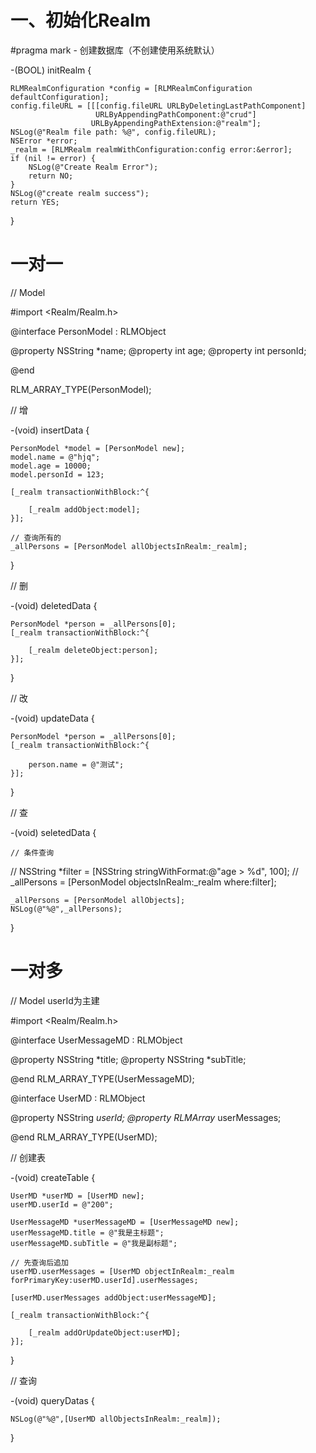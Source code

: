 # 一、初始化Realm

#pragma mark - 创建数据库（不创建使用系统默认）

-(BOOL) initRealm {

    RLMRealmConfiguration *config = [RLMRealmConfiguration defaultConfiguration];
    config.fileURL = [[[config.fileURL URLByDeletingLastPathComponent]
                       URLByAppendingPathComponent:@"crud"]
                      URLByAppendingPathExtension:@"realm"];
    NSLog(@"Realm file path: %@", config.fileURL);
    NSError *error;
    _realm = [RLMRealm realmWithConfiguration:config error:&error];
    if (nil != error) {
        NSLog(@"Create Realm Error");
        return NO;
    }
    NSLog(@"create realm success");
    return YES;
}

# 一对一

// Model

#import <Realm/Realm.h>

@interface PersonModel : RLMObject
    
@property NSString *name;
@property int age;
@property int personId;

@end

RLM_ARRAY_TYPE(PersonModel);

// 增

-(void) insertData {

    PersonModel *model = [PersonModel new];
    model.name = @"hjq";
    model.age = 10000;
    model.personId = 123;
    
    [_realm transactionWithBlock:^{
    
        [_realm addObject:model];
    }];
    
    // 查询所有的
    _allPersons = [PersonModel allObjectsInRealm:_realm];
    
}

// 删

-(void) deletedData {

    PersonModel *person = _allPersons[0];
    [_realm transactionWithBlock:^{
    
        [_realm deleteObject:person];
    }];
    
}

// 改

-(void) updateData {

    PersonModel *person = _allPersons[0];
    [_realm transactionWithBlock:^{
    
        person.name = @"测试";
    }];
    
}

// 查

-(void) seletedData {

    // 条件查询
    
//    NSString *filter = [NSString stringWithFormat:@"age > %d", 100];
//    _allPersons = [PersonModel objectsInRealm:_realm where:filter];

    _allPersons = [PersonModel allObjects];
    NSLog(@"%@",_allPersons);
    
}


# 一对多

// Model  userId为主建

#import <Realm/Realm.h>

@interface UserMessageMD : RLMObject

@property NSString *title;
@property NSString *subTitle;

@end
RLM_ARRAY_TYPE(UserMessageMD);


@interface UserMD : RLMObject

@property NSString *userId;
@property RLMArray <UserMessageMD>* userMessages;

@end
RLM_ARRAY_TYPE(UserMD);


// 创建表

-(void) createTable {

    UserMD *userMD = [UserMD new];
    userMD.userId = @"200";
    
    UserMessageMD *userMessageMD = [UserMessageMD new];
    userMessageMD.title = @"我是主标题";
    userMessageMD.subTitle = @"我是副标题";
    
    // 先查询后追加
    userMD.userMessages = [UserMD objectInRealm:_realm forPrimaryKey:userMD.userId].userMessages;

    [userMD.userMessages addObject:userMessageMD];
    
    [_realm transactionWithBlock:^{
    
        [_realm addOrUpdateObject:userMD];
    }];
}

// 查询

-(void) queryDatas {

    NSLog(@"%@",[UserMD allObjectsInRealm:_realm]);
}
